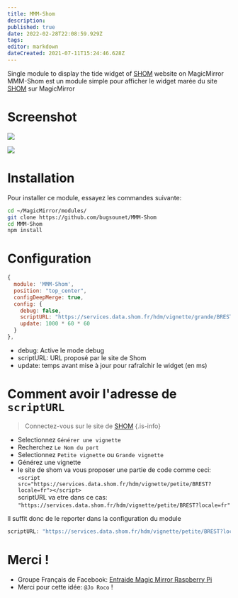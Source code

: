 ```yaml
---
title: MMM-Shom
description: 
published: true
date: 2022-02-28T22:08:59.929Z
tags: 
editor: markdown
dateCreated: 2021-07-11T15:24:46.628Z
---
```


Single module to display the tide widget of [SHOM](https://maree.shom.fr) website on MagicMirror
MMM-Shom est un module simple pour afficher le widget marée du site [SHOM](https://maree.shom.fr) sur MagicMirror

# Screenshot
![](https://maree.shom.fr/assets/small-widget-50f22ea146481fa2b3f58c633f2dc9c4.png)

![](https://maree.shom.fr/assets/big-widget-48d9d3f426dff3d58c1a4cdd672f2489.png)

# Installation

Pour installer ce module, essayez les commandes suivante:

```sh
cd ~/MagicMirror/modules/
git clone https://github.com/bugsounet/MMM-Shom
cd MMM-Shom
npm install
```

# Configuration

```js
{
  module: 'MMM-Shom',
  position: "top_center",
  configDeepMerge: true,
  config: {
    debug: false,
    scriptURL: "https://services.data.shom.fr/hdm/vignette/grande/BREST?locale=fr",
    update: 1000 * 60 * 60
  }
},
```

* debug: Active le mode debug
* scriptURL: URL proposé par le site de Shom
* update: temps avant mise à jour pour rafraîchir le widget (en ms)

# Comment avoir l'adresse de `scriptURL`

> Connectez-vous sur le site de [SHOM](https://maree.shom.fr)
{.is-info}

* Selectionnez `Générer une vignette`
* Recherchez `Le Nom du port`
* Selectionnez `Petite vignette` ou `Grande vignette`
* Générez une vignette
* le site de shom va vous proposer une partie de code comme ceci:<br>
`<script src="https://services.data.shom.fr/hdm/vignette/petite/BREST?locale=fr"></script>`<br>
scriptURL va etre dans ce cas: `"https://services.data.shom.fr/hdm/vignette/petite/BREST?locale=fr"`<br>

Il suffit donc de le reporter dans la configuration du module
```js
scriptURL: "https://services.data.shom.fr/hdm/vignette/petite/BREST?locale=fr",
```

# Merci !
* Groupe Français de Facebook: [Entraide Magic Mirror Raspberry Pi](https://www.facebook.com/groups/2832574870153883)
* Merci pour cette idée: `@Jo Roco` !
